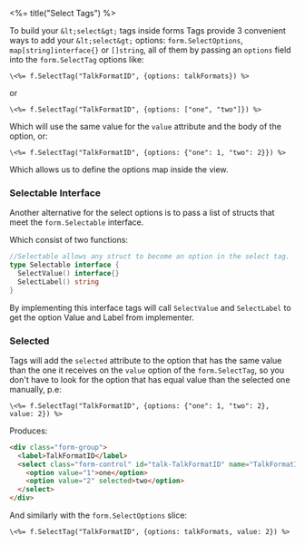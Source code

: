 <%= title("Select Tags") %>

To build your `&lt;select&gt;` tags inside forms Tags provide 3 convenient ways to add your `&lt;select&gt;` options: `form.SelectOptions`, `map[string]interface{}` or `[]string`, all of them by passing an `options` field into the `form.SelectTag` options like:

```erb
\<%= f.SelectTag("TalkFormatID", {options: talkFormats}) %>
```
or

```erb
\<%= f.SelectTag("TalkFormatID", {options: ["one", "two"]}) %>
```

Which will use the same value for the `value` attribute and the body of the option, or:

```erb
\<%= f.SelectTag("TalkFormatID", {options: {"one": 1, "two": 2}}) %>
```

Which allows us to define the options map inside the view.

### Selectable Interface

Another alternative for the select options is to pass a list of structs that meet the `form.Selectable` interface.

Which consist of two functions:

```go
//Selectable allows any struct to become an option in the select tag.
type Selectable interface {
  SelectValue() interface{}
  SelectLabel() string
}
```

By implementing this interface tags will call `SelectValue` and `SelectLabel` to get the option Value and Label from implementer.

### Selected

Tags will add the `selected` attribute to the option that has the same value than the one it receives on the `value` option of the `form.SelectTag`, so you don't have to look for the option that has equal value than the selected one manually, p.e:

```erb
\<%= f.SelectTag("TalkFormatID", {options: {"one": 1, "two": 2}, value: 2}) %>
```

Produces:

```html
<div class="form-group">
  <label>TalkFormatID</label>
  <select class="form-control" id="talk-TalkFormatID" name="TalkFormatID">
    <option value="1">one</option>
    <option value="2" selected>two</option>
  </select>
</div>
```

And similarly with the `form.SelectOptions` slice:

```erb
\<%= f.SelectTag("TalkFormatID", {options: talkFormats, value: 2}) %>
```
